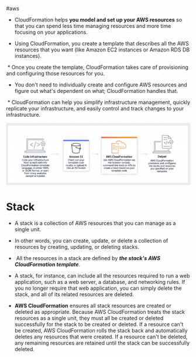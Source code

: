 #aws


* CloudFormation helps **you model and set up your AWS resources** so that you can spend less time managing resources and more time focusing on your applications. 

* Using CloudFormation, you create a template that describes all the AWS resources that you want (like Amazon EC2 instances or Amazon RDS DB instances).

 * Once you create the template, CloudFormation takes care of provisioning and configuring those resources for you. 

* You don't need to individually create and configure AWS resources and figure out what's dependent on what; CloudFormation handles that.

 * CloudFormation can help you simplify infrastructure management, quickly replicate your infrastructure, and easily control and track changes to your infrastructure.

![](../../figures/CloudForamtion.png)

# Stack 

-   A stack is a collection of AWS resources that you can manage as a single unit. 

-   In other words, you can create, update, or delete a collection of resources by creating, updating, or deleting stacks.

-    All the resources in a stack are defined by ***the stack's AWS CloudFormation template***. 

-   A stack, for instance, can include all the resources required to run a web application, such as a web server, a database, and networking rules. If you no longer require that web application, you can simply delete the stack, and all of its related resources are deleted.

-   **AWS CloudFormation** ensures all stack resources are created or deleted as appropriate. Because AWS CloudFormation treats the stack resources as a single unit, they must all be created or deleted successfully for the stack to be created or deleted. If a resource can't be created, AWS CloudFormation rolls the stack back and automatically deletes any resources that were created. If a resource can't be deleted, any remaining resources are retained until the stack can be successfully deleted.

